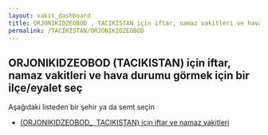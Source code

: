 ```yaml
---
layout: vakit_dashboard
title: ORJONIKIDZEOBOD , TACIKISTAN için iftar, namaz vakitleri ve hava durumu - ilçe/eyalet seç
permalink: /TACIKISTAN/ORJONIKIDZEOBOD 
---
```


## ORJONIKIDZEOBOD  (TACIKISTAN) için iftar, namaz vakitleri ve hava durumu  görmek için bir ilçe/eyalet seç

Aşağıdaki listeden bir şehir ya da semt seçin

* [ (ORJONIKIDZEOBOD_, TACIKISTAN) için iftar ve namaz vakitleri](/TACIKISTAN/ORJONIKIDZEOBOD_/)

<script type="text/javascript">
  var GLOBAL_COUNTRY = 'TACIKISTAN';
  var GLOBAL_CITY = 'ORJONIKIDZEOBOD ';
  var GLOBAL_STATE = 'ORJONIKIDZEOBOD ';
</script>
